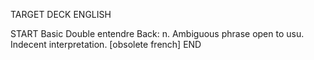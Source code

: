 TARGET DECK
ENGLISH

START
Basic
Double entendre
Back: n. Ambiguous phrase open to usu. Indecent interpretation. [obsolete french]
END
